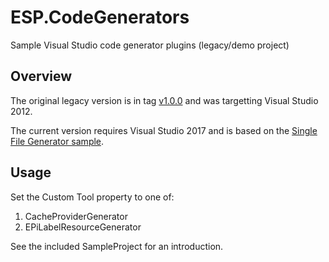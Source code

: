 # ESP.CodeGenerators
Sample Visual Studio code generator plugins (legacy/demo project)

## Overview

The original legacy version is in tag [v1.0.0](https://github.com/ngeor/ESP.CodeGenerators/tree/v1.0.0)
and was targetting Visual Studio 2012.

The current version requires Visual Studio 2017 and is based on the
[Single File Generator sample](https://github.com/Microsoft/VSSDK-Extensibility-Samples/tree/master/SingleFileGenerator).

## Usage

Set the Custom Tool property to one of:

1. CacheProviderGenerator
2. EPiLabelResourceGenerator

See the included SampleProject for an introduction.
